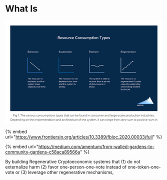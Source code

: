 # What Is

![](<../../.gitbook/assets/image (2) (1) (1).png>)

{% embed url="https://www.frontiersin.org/articles/10.3389/fbloc.2020.00033/full" %}

{% embed url="https://medium.com/amentum/from-walled-gardens-to-community-gardens-c58aca89566a" %}

By building Regenerative Cryptoeconomic systems that (1) do not externalize harm (2) favor one-person-one-vote instead of one-token-one-vote or (3) leverage other regenerative mechanisms,&#x20;

